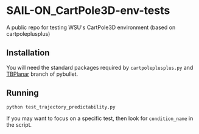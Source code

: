 # SAIL-ON_CartPole3D-env-tests
A public repo for testing WSU's CartPole3D environment (based on cartpoleplusplus)

## Installation

You will need the standard packages required by `cartpoleplusplus.py` and [TBPlanar](https://github.com/tboult/bullet3/tree/TBPlanar) branch of pybullet.


## Running

```python test_trajectory_predictability.py```

If you may want to focus on a specific test, then look for `condition_name` in the script.

